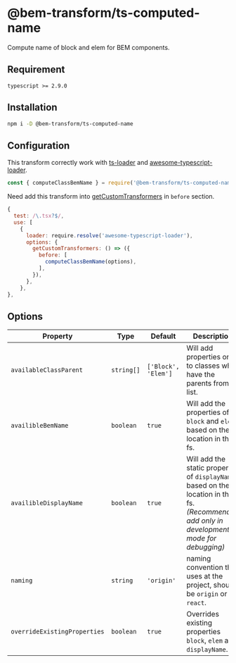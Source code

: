 # @bem-transform/ts-computed-name

Compute name of block and elem for BEM components.

## Requirement

```
typescript >= 2.9.0
```

## Installation

```bash
npm i -D @bem-transform/ts-computed-name
```

## Configuration
This transform correctly work with [ts-loader](https://github.com/TypeStrong/ts-loader) and [awesome-typescript-loader](https://github.com/s-panferov/awesome-typescript-loader).

```js
const { computeClassBemName } = require('@bem-transform/ts-computed-name')
```

Need add this transform into [getCustomTransformers](https://github.com/s-panferov/awesome-typescript-loader#getcustomtransformers-string--program-tsprogram--tscustomtransformers--undefined-defaultundefined) in `before` section.

```js
{
  test: /\.tsx?$/,
  use: [
    {
      loader: require.resolve('awesome-typescript-loader'),
      options: {
        getCustomTransformers: () => ({
          before: [
            computeClassBemName(options),
          ],
        }),
      },
    },
},
```

## Options

| Property | Type | Default | Description |
| -------- | ---- | ------- | ----------- |
| `availableClassParent` | `string[]` | `['Block', 'Elem']` | Will add properties only to classes who have the parents from list. |
| `availibleBemName` | `boolean` | `true` | Will add the properties of `block` and `elem` based on the location in the fs. |
| `availibleDisplayName` | `boolean` | `true` | Will add the static property of `displayName` based on the location in the fs. *(Recommended add only in development mode for debugging)* |
| `naming` | `string` | `'origin'` | naming convention that uses at the project, should be `origin` or `react`. |
| `overrideExistingProperties` | `boolean` | `true` | Overrides existing properties `block`, `elem` and `displayName`. |
